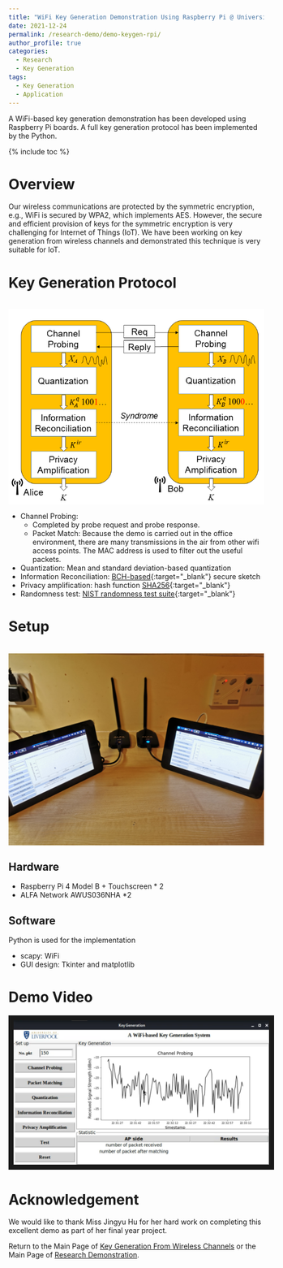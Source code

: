 ```yaml
---
title: "WiFi Key Generation Demonstration Using Raspberry Pi @ University of Liverpool"
date: 2021-12-24
permalink: /research-demo/demo-keygen-rpi/
author_profile: true
categories:
  - Research
  - Key Generation
tags:
  - Key Generation
  - Application
---
```



A WiFi-based key generation demonstration has been developed using Raspberry Pi boards. A full key generation protocol has been implemented by the Python. 

{% include toc %}

# Overview
Our wireless communications are protected by the symmetric encryption, e.g., WiFi is secured by WPA2, which implements AES. However, the secure and efficient provision of keys for the symmetric encryption is very challenging for Internet of Things (IoT). We have been working on key generation from wireless channels and demonstrated this technique is very suitable for IoT.


# Key Generation Protocol
<br />
<img align="center" width="600" src="./keygen_protocol.png" alt="...">
<br />

* Channel Probing:
  * Completed by probe request and probe response.
  * Packet Match: Because the demo is carried out in the office environment, there are many transmissions in the air from other wifi access points. The MAC address is used to filter out the useful packets.
*  Quantization: Mean and standard deviation-based quantization
*  Information Reconciliation: [BCH-based](https://github.com/jkent/python-bchlib){:target="_blank"} secure sketch
*  Privacy amplification: hash function [SHA256](https://docs.python.org/3/library/hashlib.html){:target="_blank"}
*  Randomness test: [NIST randomness test suite](https://github.com/stevenang/randomness_testsuite){:target="_blank"}

# Setup

<br />
<img align="center" width="600" src="./keygen_rpi_setup_photo.png" alt="...">
<br />

## Hardware
* Raspberry Pi 4 Model B + Touchscreen * 2
* ALFA Network AWUS036NHA *2 

## Software
Python is used for the implementation
* scapy: WiFi 
* GUI design: Tkinter and matplotlib

# Demo Video
<a href="http://www.youtube.com/watch?feature=player_embedded&v=37JyT22elm8&" target="_blank"><img src="./keygen_rpi_demo_screenshot.png" alt="Key Generation Demo" width="800" border="10" /></a>

# Acknowledgement
We would like to thank Miss Jingyu Hu for her hard work on completing this excellent demo as part of her final year project.


Return to the Main Page of [Key Generation From Wireless Channels](/research/keygen/keygen_main_page/) or the Main Page of [Research Demonstration](/research-demo/research-demo-main-page/).